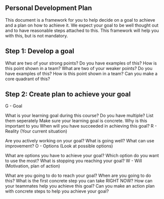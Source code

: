 ## Personal Development Plan

This document is a framework for you to help decide on a goal to achieve and a plan on how to achieve it.
We expect your goal to be well thought out and to have reasonable steps attached to this. 
This framework will help you with this, but is not mandatory.

## Step 1: Develop a goal
What are two of your strong points?
Do you have examples of this?
How is this point shown in a team?
What are two of your weaker points?
Do you have examples of this?
How is this point shown in a team?
Can you make a core quadrant of this?

## Step 2: Create plan to achieve your goal
G - Goal

What is your learning goal during this course?
Do you have multiple? List them seperately
Make sure your learning goal is concrete.
Why is this important to you
When will you have succeeded in achieving this goal?
R - Reality (Your current situation)

Are you actively working on your goal?
What is going well?
What can use improvement?
O - Options (Look at possible options)

What are options you have to achieve your goal?
Which option do you want to use the most?
What is stopping you reaching your goal?
W - Will (Motivation, plan of action)

What are you going to do to reach your goal?
When are you going to do this?
What is the first concrete step you can take RIGHT NOW?
How can your teammates help you achieve this goal?
Can you make an action plan with concrete steps to help you achieve your goal?